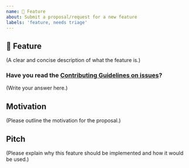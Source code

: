 ```yaml
---
name: 🚀 Feature
about: Submit a proposal/request for a new feature
labels: 'feature, needs triage'
---
```


<!--
  Consider requesting the feature on https://docusaurus-2.netlify.com/feedback/ instead.
  Feature requests on v1 are more likely to be missed as we're focusing on building v2.
-->

## 🚀 Feature

(A clear and concise description of what the feature is.)

### Have you read the [Contributing Guidelines on issues](https://github.com/atomicpages/pretty-checkbox-react/blob/master/CONTRIBUTING.md)?

(Write your answer here.)

## Motivation

(Please outline the motivation for the proposal.)

## Pitch

(Please explain why this feature should be implemented and how it would be used.)

<!--
  What happens if you skip this step?

  Someone will read your feature proposal and maybe will be able to help you,
  but it’s unlikely that it will get much attention from the team. Eventually,
  the issue will likely get closed in favor of issues that have better explanations

  Thanks for helping us help you!
-->
